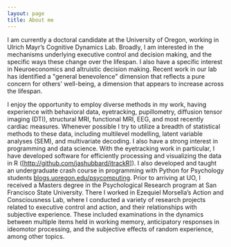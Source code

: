 ```yaml
---
layout: page
title: About me
---
```


I am currently a doctoral candidate at the University of Oregon, working in Ulrich Mayr’s Cognitive Dynamics Lab. Broadly, I am interested in the mechanisms underlying executive control and decision making, and the specific ways these change over the lifespan. I also have a specific interest in Neuroeconomics and altruistic decision making. Recent work in our lab has identified a "general benevolence" dimension that reflects a pure concern for others' well-being, a dimension that appears to increase across the lifespan. 

I enjoy the opportunity to employ diverse methods in my work, having experience with behavioral data, eyetracking, pupillometry, diffusion tensor imaging (DTI), structural MRI, functional MRI, EEG, and most recently cardiac measures. Whenever possible I try to utilize a breadth of statistical methods to these data, including multilevel modelling, latent variable analyses (SEM), and multivariate decoding. I also have a strong interest in programming and data science. With the eyetracking work in particular, I have developed software for efficiently processing and visualizing the data in R ([http://github.com/jashubbard/itrackR]). I also developed and taught an undergraduate crash course in programming with Python for Psychology students [blogs.uoregon.edu/psycomputing](http://blogs.uoregon.edu/psycomputing).
Prior to arriving at UO, I received a Masters degree in the Psychological Research program at San Francisco State University. There I worked in Ezequiel Morsella’s Action and Consciousness Lab, where I conducted a variety of research projects related to executive control and action, and their relationships with subjective experience. These included examinations in the dynamics between multiple items held in working memory, anticipatory responses in ideomotor processing, and the subjective effects of random experience, among other topics.

